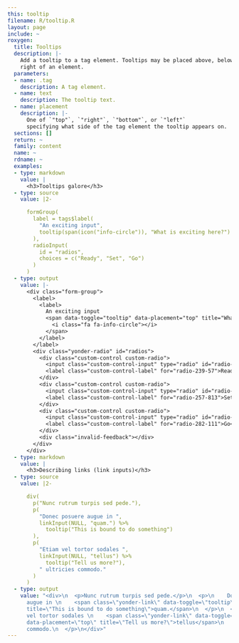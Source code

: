 ```yaml
---
this: tooltip
filename: R/tooltip.R
layout: page
include: ~
roxygen:
  title: Tooltips
  description: |-
    Add a tooltip to a tag element. Tooltips may be placed above, below, left, or
    right of an element.
  parameters:
  - name: .tag
    description: A tag element.
  - name: text
    description: The tooltip text.
  - name: placement
    description: |-
      One of `"top"`, `"right"`, `"bottom"`, or `"left"`
      specifying what side of the tag element the tooltip appears on.
  sections: []
  return: ~
  family: content
  name: ~
  rdname: ~
  examples:
  - type: markdown
    value: |
      <h3>Tooltips galore</h3>
  - type: source
    value: |2-

      formGroup(
        label = tags$label(
          "An exciting input",
          tooltip(span(icon("info-circle")), "What is exciting here?")
        ),
        radioInput(
          id = "radios",
          choices = c("Ready", "Set", "Go")
        )
      )
  - type: output
    value: |-
      <div class="form-group">
        <label>
          <label>
            An exciting input
            <span data-toggle="tooltip" data-placement="top" title="What is exciting here?">
              <i class="fa fa-info-circle"></i>
            </span>
          </label>
        </label>
        <div class="yonder-radio" id="radios">
          <div class="custom-control custom-radio">
            <input class="custom-control-input" type="radio" id="radio-239-57" name="radios" data-value="Ready" checked/>
            <label class="custom-control-label" for="radio-239-57">Ready</label>
          </div>
          <div class="custom-control custom-radio">
            <input class="custom-control-input" type="radio" id="radio-257-813" name="radios" data-value="Set"/>
            <label class="custom-control-label" for="radio-257-813">Set</label>
          </div>
          <div class="custom-control custom-radio">
            <input class="custom-control-input" type="radio" id="radio-282-111" name="radios" data-value="Go"/>
            <label class="custom-control-label" for="radio-282-111">Go</label>
          </div>
          <div class="invalid-feedback"></div>
        </div>
      </div>
  - type: markdown
    value: |
      <h3>Describing links (link inputs)</h3>
  - type: source
    value: |2-

      div(
        p("Nunc rutrum turpis sed pede."),
        p(
          "Donec posuere augue in ",
          linkInput(NULL, "quam.") %>%
            tooltip("This is bound to do something")
        ),
        p(
          "Etiam vel tortor sodales ",
          linkInput(NULL, "tellus") %>%
            tooltip("Tell us more?"),
          " ultricies commodo."
        )
      )
  - type: output
    value: "<div>\n  <p>Nunc rutrum turpis sed pede.</p>\n  <p>\n    Donec posuere
      augue in \n    <span class=\"yonder-link\" data-toggle=\"tooltip\" data-placement=\"top\"
      title=\"This is bound to do something\">quam.</span>\n  </p>\n  <p>\n    Etiam
      vel tortor sodales \n    <span class=\"yonder-link\" data-toggle=\"tooltip\"
      data-placement=\"top\" title=\"Tell us more?\">tellus</span>\n     ultricies
      commodo.\n  </p>\n</div>"
---
```

